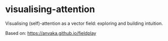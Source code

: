 # visualising-attention
Visualising (self)-attention as a vector field: exploring and building intuition.

Based on: https://anvaka.github.io/fieldplay
